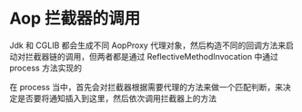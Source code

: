 # Aop 拦截器的调用

Jdk 和 CGLIB 都会生成不同 AopProxy 代理对象，然后构造不同的回调方法来启动对拦截器链的调用，但两者都是通过 ReflectiveMethodInvocation 中通过 process 方法实现的

在 process 当中，首先会对拦截器根据需要代理的方法来做一个匹配判断，来决定是否要将通知插入到这里，然后依次调用拦截器上的方法
